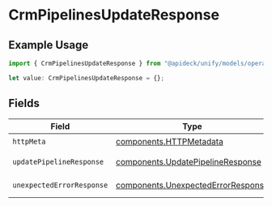 # CrmPipelinesUpdateResponse

## Example Usage

```typescript
import { CrmPipelinesUpdateResponse } from "@apideck/unify/models/operations";

let value: CrmPipelinesUpdateResponse = {};
```

## Fields

| Field                                                                                    | Type                                                                                     | Required                                                                                 | Description                                                                              |
| ---------------------------------------------------------------------------------------- | ---------------------------------------------------------------------------------------- | ---------------------------------------------------------------------------------------- | ---------------------------------------------------------------------------------------- |
| `httpMeta`                                                                               | [components.HTTPMetadata](../../models/components/httpmetadata.md)                       | :heavy_check_mark:                                                                       | N/A                                                                                      |
| `updatePipelineResponse`                                                                 | [components.UpdatePipelineResponse](../../models/components/updatepipelineresponse.md)   | :heavy_minus_sign:                                                                       | Pipeline updated                                                                         |
| `unexpectedErrorResponse`                                                                | [components.UnexpectedErrorResponse](../../models/components/unexpectederrorresponse.md) | :heavy_minus_sign:                                                                       | Unexpected error                                                                         |